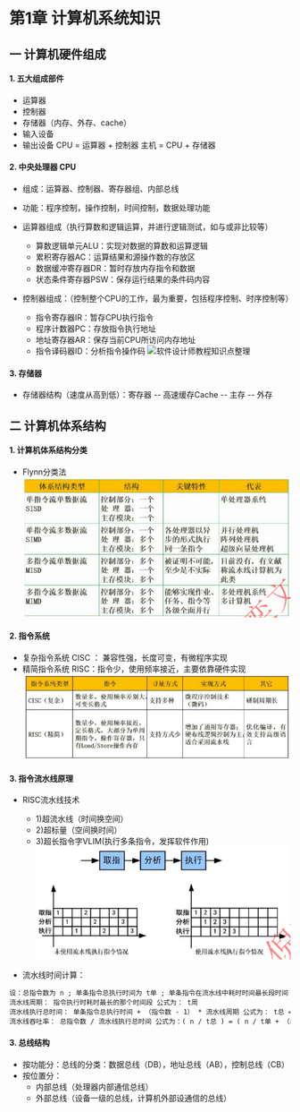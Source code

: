 # 第1章 计算机系统知识

## 一 计算机硬件组成

#### 1. 五大组成部件
  - 运算器
  - 控制器
  - 存储器（内存、外存、cache）
  - 输入设备
  - 输出设备
  CPU = 运算器 + 控制器
  主机 = CPU + 存储器

#### 2. 中央处理器 CPU

  - 组成：运算器、控制器、寄存器组、内部总线
  - 功能：程序控制，操作控制，时间控制，数据处理功能

  - 运算器组成（执行算数和逻辑运算，并进行逻辑测试，如与或非比较等）
    - 算数逻辑单元ALU：实现对数据的算数和运算逻辑
    - 累积寄存器AC：运算结果和源操作数的存放区
    - 数据缓冲寄存器DR：暂时存放内存指令和数据
    - 状态条件寄存器PSW：保存运行结果的条件码内容
  - 控制器组成：（控制整个CPU的工作，最为重要，包括程序控制、时序控制等）
    - 指令寄存器IR：暂存CPU执行指令
    - 程序计数器PC：存放指令执行地址
    - 地址寄存器AR：保存当前CPU所访问内存地址
    - 指令译码器ID：分析指令操作码
![软件设计师教程知识点整理](file:./images/d1-1.png) 

#### 3. 存储器
  - 存储器结构（速度从高到低）：寄存器 -- 高速缓存Cache -- 主存 -- 外存


## 二 计算机体系结构
#### 1. 计算机体系结构分类
  - Flynn分类法
![软件设计师教程知识点整理](./images/d1-4.png) 


#### 2. 指令系统
  - 复杂指令系统 CISC ： 兼容性强，长度可变，有微程序实现
  - 精简指令系统 RISC：指令少，使用频率接近，主要依靠硬件实现
![软件设计师教程知识点整理](./images/d1-2.png) 

#### 3. 指令流水线原理
  - RISC流水线技术
    - 1)超流水线（时间换空间）
    - 2)超标量（空间换时间）
    - 3)超长指令字VLIM(执行多条指令，发挥软件作用)
![软件设计师教程知识点整理](./images/d1-3.png) 

  - 流水线时间计算：
  ```txt
  设：总指令数为 n ; 单条指令总执行时间为 t单 ; 单条指令在流水线中耗时时间最长段时间 t周
  流水线周期： 指令执行时耗时最长的那个时间段 公式为： t周
  流水线执行总时间： 单条指令总执行时间 + （指令数 - 1） * 流水线周期 公式为： t总 = t单 + （n-1）* t周
  流水线吞吐率： 总指令数 / 流水线执行总时间 公式为：( n / t总 ) = ( n / t单 + （n-1）* t周 )
  ```

#### 3. 总线结构
  - 按功能分：总线的分类：数据总线（DB），地址总线（AB），控制总线（CB）
  - 按位置分：
    - 内部总线（处理器内部通信总线）
    - 外部总线（设备一级的总线，计算机外部设通信的总线）